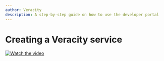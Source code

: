 ```yaml
---
author: Veracity
description: A step-by-step guide on how to use the developer portal
---
```


# Creating a Veracity service
[![Watch the video](.../assets/create_a_service.gif)](https://brandcentral.dnv.com/mars/embed?o=60ABE550617D6AD6&c=10651&a=N)
